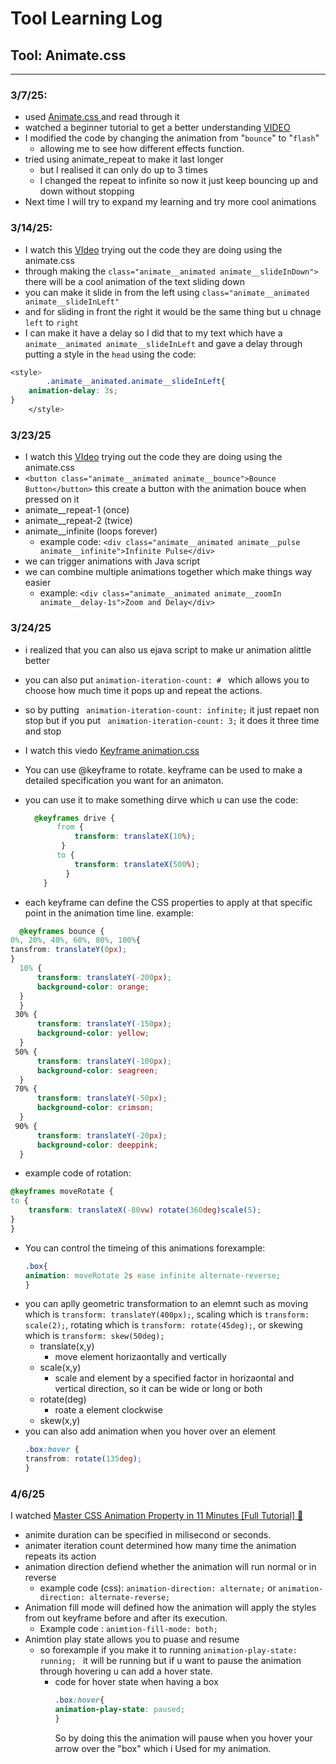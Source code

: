 # Tool Learning Log

## Tool: **Animate.css**

---

### 3/7/25:
* used [ Animate.css ](https://animate.style/) and read through it
* watched a beginner tutorial to get a better understanding [VIDEO](https://www.youtube.com/watch?v=VzbBcVRquYA)
* I modified the code by changing the animation from "`bounce`" to "`flash`"
    * allowing me to see how different effects function.
* tried using animate_repeat to make it last longer
    * but I realised it can only do up to 3 times
    * I changed the repeat to infinite so now it just keep bouncing up and down without stopping
* Next time I will try to expand my learning and try more cool animations



### 3/14/25:
* I watch this  [VIdeo](https://www.youtube.com/watch?v=S2KCXKAView) trying out the code they are doing using the animate.css
* through making the `class="animate__animated animate__slideInDown">` there will be a cool animation of the text sliding down
* you can make it slide in from the left using `class="animate__animated animate__slideInLeft"`
* and for sliding in front the right it would be the same thing but u chnage `left` to `right`
* I can make it have a delay so I did that to my text which have a `animate__animated animate__slideInLeft` and gave a delay through putting a style in the `head` using the code: 
``` CSS
<style>
        .animate__animated.animate__slideInLeft{
    animation-delay: 3s;
}  
    </style>
```

### 3/23/25
* I watch this  [VIdeo](https://www.youtube.com/watch?v=S2KCXKAView) trying out the code they are doing using the animate.css
* `<button class="animate__animated animate__bounce">Bounce Button</button>` this create a button with the animation bouce when pressed on it
* animate__repeat-1 (once)
* animate__repeat-2 (twice)
* animate__infinite (loops forever)
   * example code: `<div class="animate__animated animate__pulse animate__infinite">Infinite Pulse</div>`
* we can trigger animations with Java script
* we can combine multiple animations together which make things way easier
   * example: `<div class="animate__animated animate__zoomIn animate__delay-1s">Zoom and Delay</div>`
### 3/24/25
* i realized that you can also us ejava script to make ur animation alittle better
* you can also put `animation-iteration-count: # ` which allows you to choose how much time it pops up and repeat the actions.
* so by putting ` animation-iteration-count: infinite;` it just repaet non stop but if you put ` animation-iteration-count: 3;` it does it three time and stop
* I watch this viedo [Keyframe animation.css](https://www.youtube.com/watch?v=Bhj4miRkSOc)
* You can use @keyframe to rotate. keyframe can be used to make a detailed specification you want for an animaton.
 * you can use it to make something dirve which u can use the code:
    ``` CSS
      @keyframes drive {
           from {
               transform: translateX(10%);
            }
           to {
               transform: translateX(500%);
             }
        }
      ```  

* each keyframe can define the CSS properties to apply at that specific point in the animation time line. example:   
``` CSS
  @keyframes bounce {
0%, 20%, 40%, 60%, 80%, 100%{
tansfrom: translateY(0px);
}
  10% {
      transform: translateY(-200px);
      background-color: orange;
  }
  }
 30% {
      transform: translateY(-150px);
      background-color: yellow;
  }
 50% {
      transform: translateY(-100px);
      background-color: seagreen;
  }
 70% {
      transform: translateY(-50px);
      background-color: crimson;
  }
 90% {
      transform: translateY(-20px);
      background-color: deeppink;
  }
  ```
   * example code of rotation:
  ``` CSS
  @keyframes moveRotate {
  to {
      transform: translateX(-80vw) rotate(360deg)scale(5);
  }
  }
  ```
   * You can control the timeing of this animations forexample:   
     ``` CSS
     .box{
     animation: moveRotate 2s ease infinite alternate-reverse;
     }
     ```
* you can aplly geometric transformation to an elemnt such as moving which is `transform: translateY(400px);`, scaling which is `transform: scale(2);`, rotating which is `transform: rotate(45deg);`, or skewing which is `transform: skew(50deg);`
   * translate(x,y)
      * move element horizaontally and vertically
   * scale(x,y)
      * scale and element by a specified factor in horizaontal and vertical direction, so it can be wide or long or both
   * rotate(deg)
      * roate a element clockwise
   * skew(x,y)
* you can also add animation when you hover over an element
  ``` CSS
  .box:hover {
  transfrom: rotate(135deg);
  } 
  
 ### 4/6/25 
 I watched [Master CSS Animation Property in 11 Minutes [Full Tutorial] 🚀](https://www.youtube.com/watch?v=Bhj4miRkSOc)
 * animite duration can be specified in milisecond or seconds.
 * animater iteration count determined how many time the animation repeats its action
 * animation direction defiend whether the animation will run normal or in reverse
    * example code (css):
     `animation-direction: alternate;` or `animation-direction: alternate-reverse;`
* Animation fill mode will defined how the animation will apply the styles from out keyframe  before and after its execution.
   * Example code : `animtion-fill-mode: both;`
* Animtion play state allows you to puase and resume
  * so forexample if you make it to running `animation-play-state: running; ` it will be running but if u want to pause the animation through hovering u can add a hover state.
     * code for hover state when having a box
       ``` CSS
       .box:hover{
       animation-play-state: paused;
       }
       ```
       So by doing this the animation will pause when you hover your arrow over the "box" which i Used for my animation.
       



<!--
* Links you used today (websites, videos, etc)
* Things you tried, progress you made, etc
* Challenges, a-ha moments, etc
* Questions you still have
* What you're going to try next
-->
